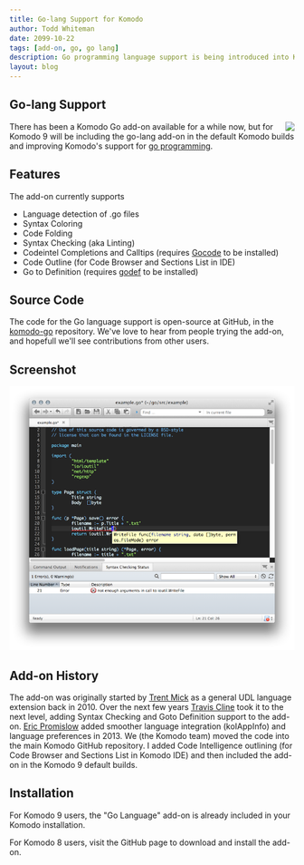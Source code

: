 ```yaml
---
title: Go-lang Support for Komodo
author: Todd Whiteman
date: 2099-10-22
tags: [add-on, go, go lang]
description: Go programming language support is being introduced into Komodo!
layout: blog
---
```


## Go-lang Support

<img src="/images/blog/2014-10/golang-logo.png" align="right"/>

There has been a Komodo Go add-on available for a while now, but for Komodo 9
will be including the go-lang add-on in the default Komodo builds and improving
Komodo's support for [go programming].

## Features

The add-on currently supports 

* Language detection of .go files
* Syntax Coloring
* Code Folding
* Syntax Checking (aka Linting)
* Codeintel Completions and Calltips (requires [Gocode][] to be installed)
* Code Outline (for Code Browser and Sections List in IDE)
* Go to Definition (requires [godef][] to be installed)

## Source Code

The code for the Go language support is open-source at GitHub, in the
[komodo-go] repository. We've love to hear from people trying the add-on, and
hopefull we'll see contributions from other users.

## Screenshot

<img src="https://github.com/Komodo/komodo-go/raw/master/example.png"/>

## Add-on History

The add-on was originally started by [Trent Mick][] as a general UDL language
extension back in 2010. Over the next few years [Travis Cline][] took it to the
next level, adding Syntax Checking and Goto Definition support to the add-on.
[Eric Promislow][] added smoother language integration (koIAppInfo) and language
preferences in 2013. We (the Komodo team) moved the code into the main Komodo
GitHub repository. I added Code Intelligence outlining (for Code Browser and
Sections List in Komodo IDE) and then included the add-on in the Komodo 9
default builds.

## Installation

For Komodo 9 users, the "Go Language" add-on is already included in your Komodo
installation.

For Komodo 8 users, visit the GitHub page to download and install the add-on.



[go programming]: https://golang.org/
[Gocode]: https://github.com/nsf/gocode
[godef]: http://godoc.org/code.google.com/p/rog-go/exp/cmd/godef
[komodo-go]: https://github.com/Komodo/komodo-go
[Trent Mick]: http://trentm.com/
[Travis Cline]: https://github.com/tmc
[Eric Promislow]: http://www.activestate.com/blog/authors/ericp
